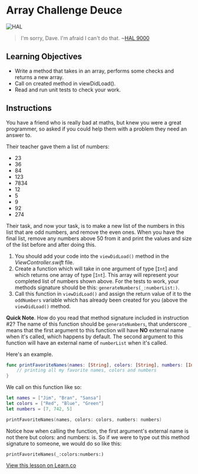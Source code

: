 # Array Challenge Deuce

![HAL](http://i.imgur.com/48iTo2B.png?1)

> I'm sorry, Dave. I'm afraid I can't do that. ~[HAL 9000](https://en.wikipedia.org/wiki/HAL_9000)

## Learning Objectives

- Write a method that takes in an array, performs some checks and returns a new array.
- Call on created method in viewDidLoad().
- Read and run unit tests to check your work.

## Instructions

You have a friend who is really bad at maths, but knew you were a great programmer, so asked if you could help them with a problem they need an answer to.

Their teacher gave them a list of numbers:

- 23
- 36
- 84
- 123
- 7834
- 12
- 5
- 9
- 92
- 274

Their task, and now your task, is to make a new list of the numbers in this list that are odd numbers, and remove the even ones. When you have the final list, remove any numbers above 50 from it and print the values and size of the list before and after doing this.

1. You should add your code into the `viewDidLoad()` method in the _ViewController.swift_ file.
2. Create a function which will take in one argument of type [`Int`] and which returns one array of type [`Int`]. This array will represent your completed list of numbers shown above. For the tests to work, your methods signature should be this: `generateNumbers(_:numberList:)`.
3. Call this function in `viewDidLoad()` and assign the return value of it to the `oddNumbers` variable which has already been created for you (above the `viewDidLoad()` method.

**Quick Note**. How do you read that method signature included in instruction #2? The name of this function should be `generateNumbers`, that underscore `_` means that the first argument to this function will have **NO** external name when it's called, which happens by default. The second argument to this function will have an external name of `numberList` when it's called.

Here's an example.

```swift
func printFavoriteNames(names: [String], colors: [String], numbers: [Int]) {
    // printing all my favorite names, colors and numbers
}
```

We call on this function like so:

```swift
let names = ["Jim", "Bran", "Sansa"]
let colors = ["Red", "Blue", "Green"]
let numbers = [7, 742, 5]

printFavoriteNames(names, colors: colors, numbers: numbers)
```

Notice how when calling the function, the first argument's external name is not there but colors: and numbers: is. So if we were to type out this method signature to someone, we would do so like this:

`printFavoriteNames(_:colors:numbers:)`

[View this lesson on Learn.co](https://learn.co/lessons/ArrayChallengeTwo)
